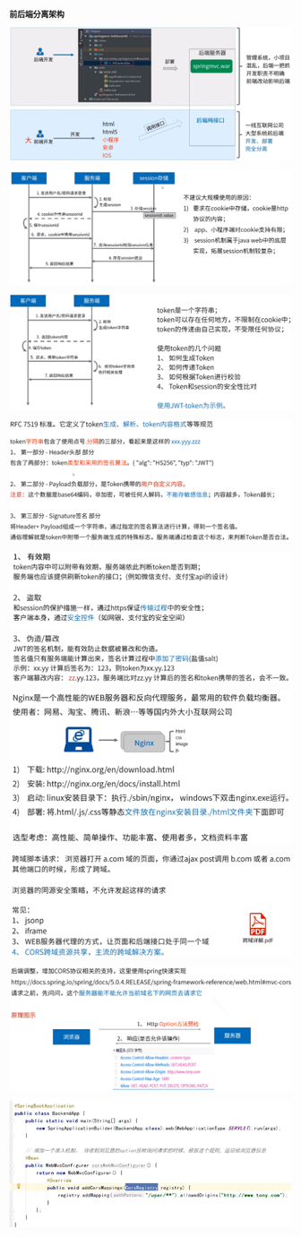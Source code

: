 **前后端分离架构**



![](开发模式.png)



![](不能用session校验.png)



![](Token方式.png)



![](JWT技术.png)



![](安全性论证.png)



![](nginx实现页面分离部署.png)



![](跨域问题.png)



![](跨域解决方案-CORS.png)



![](示例.png)

